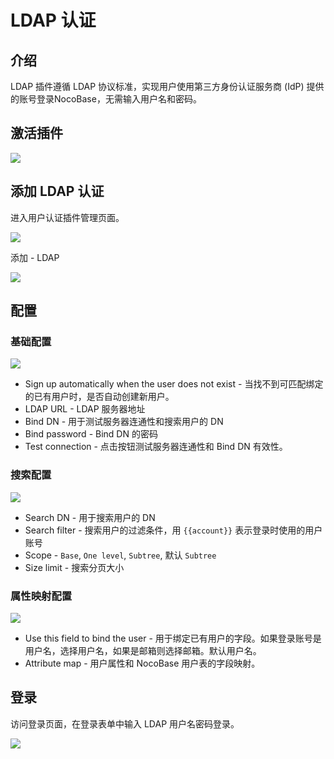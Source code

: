 # LDAP 认证

## 介绍

LDAP 插件遵循 LDAP 协议标准，实现用户使用第三方身份认证服务商 (IdP) 提供的账号登录NocoBase，无需输入用户名和密码。

## 激活插件

<img src="https://nocobase-docs.oss-cn-beijing.aliyuncs.com/202405101600789.png"/>

## 添加 LDAP 认证

进入用户认证插件管理页面。

<img src="https://nocobase-docs.oss-cn-beijing.aliyuncs.com/202405101601510.png"/>

添加 - LDAP

<img src="https://nocobase-docs.oss-cn-beijing.aliyuncs.com/202405101602104.png"/>

## 配置

### 基础配置

<img src="https://nocobase-docs.oss-cn-beijing.aliyuncs.com/202405101605728.png"/>

- Sign up automatically when the user does not exist - 当找不到可匹配绑定的已有用户时，是否自动创建新用户。
- LDAP URL - LDAP 服务器地址
- Bind DN - 用于测试服务器连通性和搜索用户的 DN
- Bind password - Bind DN 的密码
- Test connection - 点击按钮测试服务器连通性和 Bind DN 有效性。

### 搜索配置

<img src="https://nocobase-docs.oss-cn-beijing.aliyuncs.com/202405101609984.png"/>

- Search DN - 用于搜索用户的 DN
- Search filter - 搜索用户的过滤条件，用 `{{account}}` 表示登录时使用的用户账号
- Scope - `Base`, `One level`, `Subtree`, 默认 `Subtree`
- Size limit - 搜索分页大小

### 属性映射配置

<img src="https://nocobase-docs.oss-cn-beijing.aliyuncs.com/202405101612814.png"/>

- Use this field to bind the user - 用于绑定已有用户的字段。如果登录账号是用户名，选择用户名，如果是邮箱则选择邮箱。默认用户名。
- Attribute map - 用户属性和 NocoBase 用户表的字段映射。

## 登录

访问登录页面，在登录表单中输入 LDAP 用户名密码登录。

<img src="https://nocobase-docs.oss-cn-beijing.aliyuncs.com/202405101614300.png"/>
